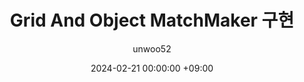 ﻿---
title: Grid And Object MatchMaker 구현
author: unwoo52
date: 2024-02-21 00:00:00 +09:00
categories: [Project, PrivateProject, Project2D3D, CodeDetail]
tags: [Unity, ScriptableObject, Project2D3D, Automatize]
---

